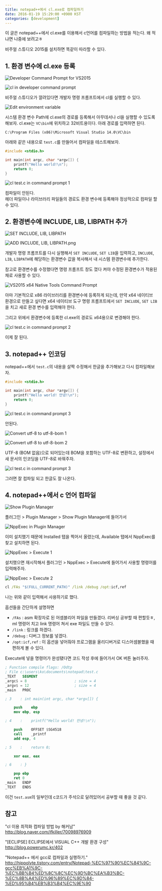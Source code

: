 ```yaml
---
title: notepad++에서 cl.exe로 컴파일하기
date: 2016-01-19 15:29:00 +0900 KST
categories: [development]
---
```


이 글은 notepad++에서 cl.exe를 이용해서 c언어를 컴파일하는 방법을 적는다.
왜 적냐면 나중에 보려고ㅎ

비주얼 스튜디오 2015를 설치하면 똑같이 따라할 수 있다.

## 1. 환경 변수에 cl.exe 등록

![Developer Command Prompt for VS2015](developer-command-prompt-for-vs2015.png)

![cl in developer command prompt](cl-in-developer-command-prompt.png)

비주얼 스튜디오가 깔려있다면 개발자 명령 프롬프트에서 cl를 실행할 수 있다.

![Edit environment variable](edit-environment-variable.png)

시스템 환경 변수 Path에 cl.exe의 경로를 등록해서 아무데서나 cl을 실행할 수 있도록 해보자.
cl.exe는 `VC\bin`에 위치하고 32비트용이다.
아래 경로를 입력하면 된다.

```text
C:\Program Files (x86)\Microsoft Visual Studio 14.0\VC\bin
```

아래와 같은 내용으로 `test.c`를 만들어서 컴파일을 테스트해보자.

```c
#include <stdio.h>

int main(int argc, char *argv[]) {
    printf("Hello world!\n");
    return 0;
}
```

![cl test.c in command prompt 1](cl-test-c-in-command-prompt-1.png)

컴파일이 안된다.\
헤더 파일이나 라이브러리 파일들의 경로도 환경 변수에 등록해야 정상적으로 컴파일 할 수 있다.

## 2. 환경변수에 INCLUDE, LIB, LIBPATH 추가

![SET INCLUDE, LIB, LIBPATH](set-include-lib-libpath.png)

![ADD INCLUDE, LIB, LIBPATH.png](add-include-lib-libpath.png)

개발자 명령 프롬프트를 다시 실행해서 `SET INCLUDE`, `SET LIB`을 입력하고,
`INCLUDE`, `LIB`, `LIBPATH`에 해당하는 환경변수 값을 복사해서 내 시스템 환경변수에 추가한다.

참고로 환경변수를 수정했다면 명령 프롬프트 창도 껐다 켜야 수정된 환경변수가 적용된 채로 사용할 수 있다.

![VS2015 x64 Native Tools Command Prompt](vs2015-x64-native-tools-command-prompt.png)

아마 기본적으로 x86 라이브러리를 환경변수에 등록하게 되는데,
만약 x64 네이티브 환경으로 만들고 싶다면 x64 네이티브 도구 명령 프롬프트에서
`SET INCLUDE`, `SET LIB`을 치고 새로 환경 변수를 입력해야 한다.

그리고 위에서 환경변수에 등록한 cl.exe의 경로도 x64용으로 변경해야 한다.

![cl test.c in command prompt 2](cl-test-c-in-command-prompt-2.png)

이제 잘 된다.

## 3. notepad++ 인코딩

notepad++에서 `test.c`의 내용을 살짝 수정해서 한글을 추가해보고 다시 컴파일해보자.

```c
#include <stdio.h>

int main(int argc, char *argv[]) {
    printf("Hello world! 안녕!\n");
    return 0;
}
```

![cl test.c in command prompt 3](cl-test-c-in-command-prompt-3.png)

안된다.

![Convert utf-8 to utf-8-bom 1](convert-utf-8-to-utf-8-bom-1.png)

![Convert utf-8 to utf-8-bom 2](convert-utf-8-to-utf-8-bom-2.png)

UTF-8 (BOM 없음)으로 되어있는데 BOM을 포함하는 UTF-8로 변환하고,
설정에서 새 문서의 인코딩을 UTF-8로 바꿔주자.

![cl test.c in command prompt 3](cl-test-c-in-command-prompt-4.png)

그러면 잘 컴파일 되고 한글도 잘 나온다.

## 4. notepad++에서 c 언어 컴파일

![Show Plugin Manager](show-plugin-manager.png)

플러그인 > Plugin Manager > Show Plugin Manager에 들어가서

![NppExec in Plugin Manager](nppexec-in-plugin-manager.png)

이미 설치했기 때문에 Installed 탭을 찍어서 올렸는데,
Available 탭에서 NppExec를 찾고 설치하면 된다.

![NppExec > Execute 1](nppexec-execute-1.png)

설치했으면 재시작해서 플러그인 > NppExec > Execute에 들어가서 사용할 명령어를 입력해주자.

![NppExec > Execute 2](nppexec-execute-2.png)

```bat
cl /FAs "$(FULL_CURRENT_PATH)" /link /debug /opt:icf,ref
```

나는 위와 같이 입력해서 사용하기로 했다.

옵션들을 간단하게 설명하면

* `/FAs` : asm 확장자로 된 어셈블리어 파일을 만들겠다. 리버싱 공부할 때 편할듯ㅎ, ml 명령어 치고 link 명령어 쳐서 exe 파일도 만들 수 있다.
* `/link` : 링크를 하겠다.
* `/debug` : 디버그 정보를 넣겠다.
* `/opt:icf,ref` : 이 옵션을 넣어줘야 프로그램을 올리디버거로 디스어셈블했을 때 편하게 볼 수 있다.

Execute에 넣을 명령어가 완성됐다면 코드 작성 후에 들어가서 OK 버튼 눌러주자.

```nasm
; Function compile flags: /Odtp
; File c:\users\ko\documents\notepad\test.c
_TEXT   SEGMENT
_argc$ = 8                      ; size = 4
_argv$ = 12                     ; size = 4
_main   PROC

; 3    : int main(int argc, char *argv[]) {

    push    ebp
    mov ebp, esp

; 4    :    printf("Hello world! 안녕!\n");

    push    OFFSET $SG4518
    call    _printf
    add esp, 4

; 5    :    return 0;

    xor eax, eax

; 6    : }

    pop ebp
    ret 0
_main   ENDP
_TEXT   ENDS
```

이건 `test.asm`의 일부인데 c코드가 주석으로 달려있어서 공부할 때 좋을 것 같다.

## 참고

"cl 이용 최적화 컴파일 방법 by 해커남"
<http://blog.naver.com/ifkiller/70098976909>

"[ECLIPSE] ECLIPSE에서 VISUAL C++ 개발 환경 구성"
<http://blog.powerumc.kr/402>

"Notepad++ 에서 gcc로 컴파일과 실행하기."
<http://hippolyte.tistory.com/entry/Notepad-%EC%97%90%EC%84%9C-gcc%EB%A1%9C-%EC%BB%B4%ED%8C%8C%EC%9D%BC%EA%B3%BC-%EC%8B%A4%ED%96%89%EC%9D%84-%ED%95%B4%EB%B3%B4%EC%9E%90>
